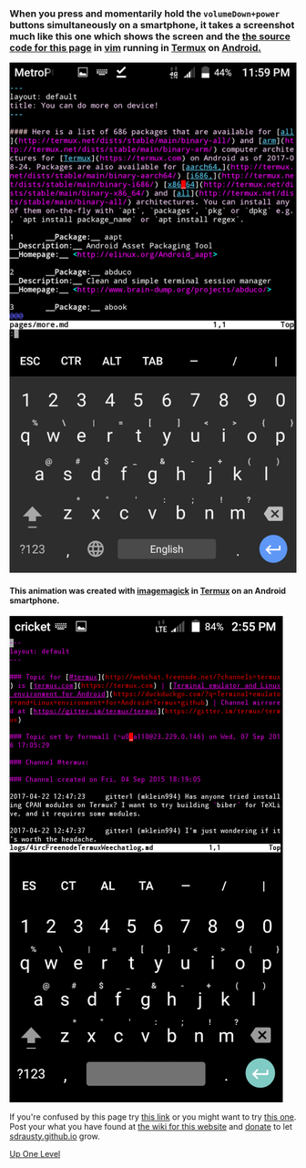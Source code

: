 ### When you press and momentarily hold the `volumeDown+power` buttons simultaneously on a smartphone, it takes a screenshot much like this one which shows the screen and the [the source code for this page](https://raw.githubusercontent.com/sdrausty/sdrausty.github.io/master/pages/more.md) in [vim](http://www.vim.org/git.php) running in [Termux](https://termux.com) on [Android.](https://source.android.com/)

![](./../bitpics/more.png)

#### This animation was created with [imagemagick](https://www.imagemagick.org/) in [Termux](https://termux.com) on an Android smartphone.

![](./../bitpics/ps1.gif)

If you're confused by this page try [this link](http://tldp.org/) or you might want to try [this one](https://www.debian.org/doc/). Post your what you have found at [the wiki for this website](https://github.com/sdrausty/sdrausty.github.io/wiki) and [donate](../pages/donate.md) to let [sdrausty.github.io](https://sdrausty.github.io/) grow.

[Up One Level](./../)
